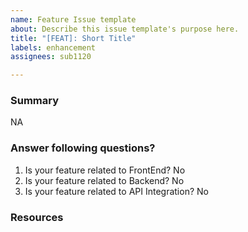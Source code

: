 ```yaml
---
name: Feature Issue template
about: Describe this issue template's purpose here.
title: "[FEAT]: Short Title"
labels: enhancement
assignees: sub1120

---
```


### Summary
NA
### Answer following questions?
1. Is your feature related to FrontEnd? No
2. Is your feature related to Backend? No
3. Is your feature related to API Integration? No
### Resources
